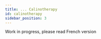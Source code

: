 ```yaml
---
title: ... Calinotherapy
id: calinotherapy
sidebar_position: 3
---
```


Work in progress, please read French version

